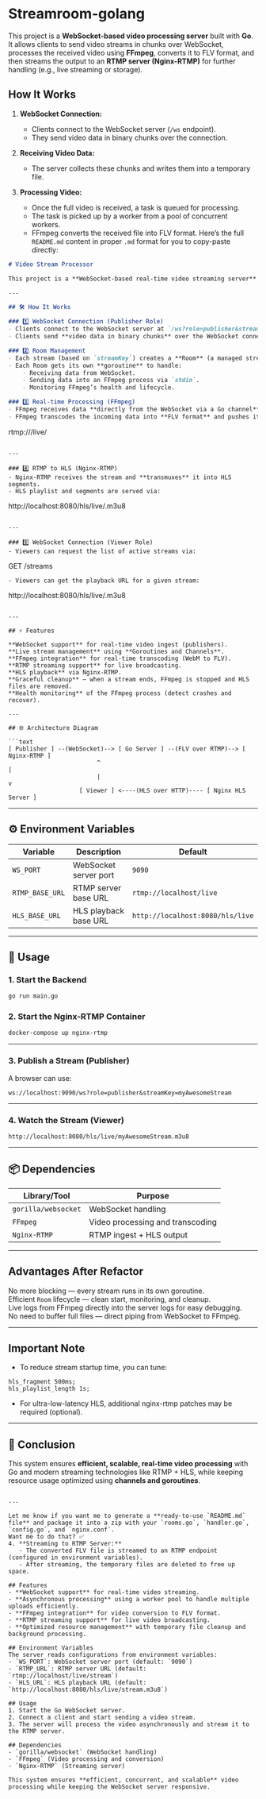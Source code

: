 # Streamroom-golang

This project is a **WebSocket-based video processing server** built with **Go**. It allows clients to send video streams in chunks over WebSocket, processes the received video using **FFmpeg**, converts it to FLV format, and then streams the output to an **RTMP server (Nginx-RTMP)** for further handling (e.g., live streaming or storage).

## How It Works

1. **WebSocket Connection:**
   - Clients connect to the WebSocket server (`/ws` endpoint).
   - They send video data in binary chunks over the connection.
   
2. **Receiving Video Data:**
   - The server collects these chunks and writes them into a temporary file.
   
3. **Processing Video:**
   - Once the full video is received, a task is queued for processing.
   - The task is picked up by a worker from a pool of concurrent workers.
   - FFmpeg converts the received file into FLV format.
Here’s the full `README.md` content in proper `.md` format for you to copy-paste directly:

```md
# Video Stream Processor

This project is a **WebSocket-based real-time video streaming server** built with **Go**. It allows clients (like browsers) to send **live video streams** over WebSockets, and the server forwards the stream to an **RTMP server (Nginx-RTMP)** using **FFmpeg**. The RTMP server then **transmuxes** the stream into HLS segments for playback.

---

## 🛠️ How It Works

### 1️⃣ WebSocket Connection (Publisher Role)
- Clients connect to the WebSocket server at `/ws?role=publisher&streamKey=<key>`.
- Clients send **video data in binary chunks** over the WebSocket connection.

### 2️⃣ Room Management
- Each stream (based on `streamKey`) creates a **Room** (a managed stream session).
- Each Room gets its own **goroutine** to handle:
    - Receiving data from WebSocket.
    - Sending data into an FFmpeg process via `stdin`.
    - Monitoring FFmpeg’s health and lifecycle.

### 3️⃣ Real-time Processing (FFmpeg)
- FFmpeg receives data **directly from the WebSocket via a Go channel**.
- FFmpeg transcodes the incoming data into **FLV format** and pushes it to the configured RTMP URL:
```
rtmp://<nginx-rtmp>/live/<streamKey>
```

---

### 4️⃣ RTMP to HLS (Nginx-RTMP)
- Nginx-RTMP receives the stream and **transmuxes** it into HLS segments.
- HLS playlist and segments are served via:
```
http://localhost:8080/hls/live/<streamKey>.m3u8
```

---

### 5️⃣ WebSocket Connection (Viewer Role)
- Viewers can request the list of active streams via:
```
GET /streams
```
- Viewers can get the playback URL for a given stream:
```
http://localhost:8080/hls/live/<streamKey>.m3u8
```

---

## ⚡ Features

**WebSocket support** for real-time video ingest (publishers).  
**Live stream management** using **Goroutines and Channels**.  
**FFmpeg integration** for real-time transcoding (WebM to FLV).  
**RTMP streaming support** for live broadcasting.  
**HLS playback** via Nginx-RTMP.  
**Graceful cleanup** — when a stream ends, FFmpeg is stopped and HLS files are removed.  
**Health monitoring** of the FFmpeg process (detect crashes and recover).

---

## 🌐 Architecture Diagram

```text
[ Publisher ] --(WebSocket)--> [ Go Server ] --(FLV over RTMP)--> [ Nginx-RTMP ]
                         ^                                            |
                         |                                            v
                    [ Viewer ] <----(HLS over HTTP)---- [ Nginx HLS Server ]
```

---

## ⚙️ Environment Variables

| Variable | Description | Default |
|---|---|---|
| `WS_PORT` | WebSocket server port | `9090` |
| `RTMP_BASE_URL` | RTMP server base URL | `rtmp://localhost/live` |
| `HLS_BASE_URL` | HLS playback base URL | `http://localhost:8080/hls/live` |

---

## 🚀 Usage

### 1. Start the Backend
```bash
go run main.go
```

### 2. Start the Nginx-RTMP Container
```bash
docker-compose up nginx-rtmp
```

---

### 3. Publish a Stream (Publisher)
A browser can use:
```
ws://localhost:9090/ws?role=publisher&streamKey=myAwesomeStream
```

---

### 4. Watch the Stream (Viewer)
```
http://localhost:8080/hls/live/myAwesomeStream.m3u8
```

---

## 📦 Dependencies

| Library/Tool | Purpose |
|---|---|
| `gorilla/websocket` | WebSocket handling |
| `FFmpeg` | Video processing and transcoding |
| `Nginx-RTMP` | RTMP ingest + HLS output |

---

## Advantages After Refactor

No more blocking — every stream runs in its own goroutine.  
Efficient `Room` lifecycle — clean start, monitoring, and cleanup.  
Live logs from FFmpeg directly into the server logs for easy debugging.  
No need to buffer full files — direct piping from WebSocket to FFmpeg.

---

## Important Note

- To reduce stream startup time, you can tune:
```nginx
hls_fragment 500ms;
hls_playlist_length 1s;
```
- For ultra-low-latency HLS, additional nginx-rtmp patches may be required (optional).

---

## 🎉 Conclusion

This system ensures **efficient, scalable, real-time video processing** with Go and modern streaming technologies like RTMP + HLS, while keeping resource usage optimized using **channels and goroutines**.
```

---

Let me know if you want me to generate a **ready-to-use `README.md` file** and package it into a zip with your `rooms.go`, `handler.go`, `config.go`, and `nginx.conf`.  
Want me to do that? ✅
4. **Streaming to RTMP Server:**
   - The converted FLV file is streamed to an RTMP endpoint (configured in environment variables).
   - After streaming, the temporary files are deleted to free up space.

## Features
- **WebSocket support** for real-time video streaming.
- **Asynchronous processing** using a worker pool to handle multiple uploads efficiently.
- **FFmpeg integration** for video conversion to FLV format.
- **RTMP streaming support** for live video broadcasting.
- **Optimized resource management** with temporary file cleanup and background processing.

## Environment Variables
The server reads configurations from environment variables:
- `WS_PORT`: WebSocket server port (default: `9090`)
- `RTMP_URL`: RTMP server URL (default: `rtmp://localhost/live/stream`)
- `HLS_URL`: HLS playback URL (default: `http://localhost:8080/hls/live/stream.m3u8`)

## Usage
1. Start the Go WebSocket server.
2. Connect a client and start sending a video stream.
3. The server will process the video asynchronously and stream it to the RTMP server.

## Dependencies
- `gorilla/websocket` (WebSocket handling)
- `FFmpeg` (Video processing and conversion)
- `Nginx-RTMP` (Streaming server)

This system ensures **efficient, concurrent, and scalable** video processing while keeping the WebSocket server responsive.

